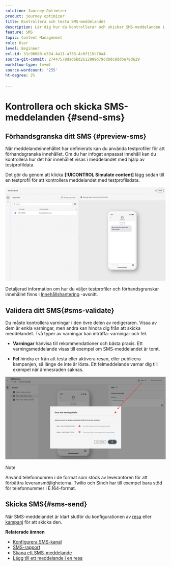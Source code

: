 ```yaml
---
solution: Journey Optimizer
product: journey optimizer
title: Kontrollera och testa SMS-meddelandet
description: Lär dig hur du kontrollerar och skickar SMS-meddelanden i Journey Optimizer
feature: SMS
topic: Content Management
role: User
level: Beginner
exl-id: 31c9b080-e334-4a11-af33-4c6f115c70a4
source-git-commit: 27447578dad6bd2612989d79cd0dc8ddbe78d629
workflow-type: tm+mt
source-wordcount: '255'
ht-degree: 2%

---
```


# Kontrollera och skicka SMS-meddelanden {#send-sms}

## Förhandsgranska ditt SMS {#preview-sms}

När meddelandeinnehållet har definierats kan du använda testprofiler för att förhandsgranska innehållet. Om du har infogat anpassat innehåll kan du kontrollera hur det här innehållet visas i meddelandet med hjälp av testprofildata.

Det gör du genom att klicka **[!UICONTROL Simulate content]** lägg sedan till en testprofil för att kontrollera meddelandet med testprofilsdata.

![](assets/sms_preview_2.png)

Detaljerad information om hur du väljer testprofiler och förhandsgranskar innehållet finns i [Innehållshantering](../content-management/preview-test.md) -avsnitt.

## Validera ditt SMS{#sms-validate}

Du måste kontrollera varningar i den övre delen av redigeraren. Vissa av dem är enkla varningar, men andra kan hindra dig från att skicka meddelandet. Två typer av varningar kan inträffa: varningar och fel.

* **Varningar** hänvisa till rekommendationer och bästa praxis. Ett varningsmeddelande visas till exempel om SMS-meddelandet är tomt.

* **Fel** hindra er från att testa eller aktivera resan, eller publicera kampanjen, så länge de inte är lösta. Ett felmeddelande varnar dig till exempel när ämnesraden saknas.

![](assets/sms-alert-button.png)

>[!NOTE]
>
> Använd telefonnumren i de format som stöds av leverantören för att förbättra leveransmöjligheterna. Twilio och Sinch har till exempel bara stöd för telefonnummer i E.164-format.

## Skicka SMS{#sms-send}

När SMS-meddelandet är klart slutför du konfigurationen av [resa](../building-journeys/journey-gs.md) eller [kampanj](../campaigns/create-campaign.md) för att skicka den.

**Relaterade ämnen**

* [Konfigurera SMS-kanal](sms-configuration.md)
* [SMS-rapport](../reports/journey-global-report.md#sms-global)
* [Skapa ett SMS-meddelande](create-sms.md)
* [Lägg till ett meddelande i en resa](../building-journeys/journeys-message.md)
